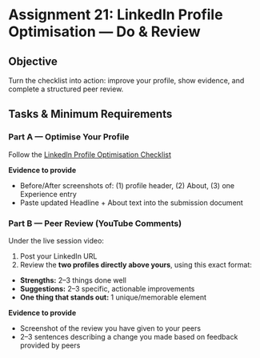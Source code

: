 # Assignment 21: LinkedIn Profile Optimisation — Do & Review

## Objective

Turn the checklist into action: improve your profile, show evidence, and complete a structured peer review.

## Tasks & Minimum Requirements

### Part A — Optimise Your Profile

Follow the [LinkedIn Profile Optimisation Checklist](https://docs.google.com/document/d/1tfQj3ADYZdSyValF2aUAMXDvigVK3KOo/edit?usp=sharing&ouid=116392069164003812186&rtpof=true&sd=true)

**Evidence to provide**

* Before/After screenshots of: (1) profile header, (2) About, (3) one Experience entry
* Paste updated Headline + About text into the submission document

### Part B — Peer Review (YouTube Comments)

Under the live session video:

1. Post your LinkedIn URL
2. Review the **two profiles directly above yours**, using this exact format:

* **Strengths:** 2–3 things done well
* **Suggestions:** 2–3 specific, actionable improvements
* **One thing that stands out:** 1 unique/memorable element

**Evidence to provide**

* Screenshot of the review you have given to your peers
* 2–3 sentences describing a change you made based on feedback provided by peers
